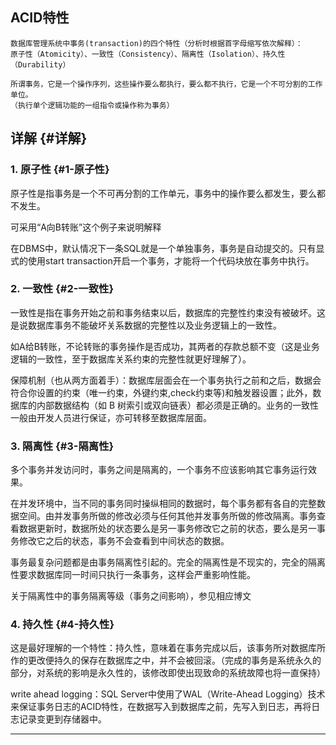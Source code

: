 ## ACID特性
```
数据库管理系统中事务(transaction)的四个特性（分析时根据首字母缩写依次解释）：
原子性（Atomicity）、一致性（Consistency）、隔离性（Isolation）、持久性（Durability）

所谓事务，它是一个操作序列，这些操作要么都执行，要么都不执行，它是一个不可分割的工作单位。
（执行单个逻辑功能的一组指令或操作称为事务）
```

## **详解** {#详解}

### **1. 原子性** {#1-原子性}

原子性是指事务是一个不可再分割的工作单元，事务中的操作要么都发生，要么都不发生。

可采用“A向B转账”这个例子来说明解释

在DBMS中，默认情况下一条SQL就是一个单独事务，事务是自动提交的。只有显式的使用start transaction开启一个事务，才能将一个代码块放在事务中执行。

### **2. 一致性** {#2-一致性}

一致性是指在事务开始之前和事务结束以后，数据库的完整性约束没有被破坏。这是说数据库事务不能破坏关系数据的完整性以及业务逻辑上的一致性。

如A给B转账，不论转账的事务操作是否成功，其两者的存款总额不变（这是业务逻辑的一致性，至于数据库关系约束的完整性就更好理解了）。

保障机制（也从两方面着手）：数据库层面会在一个事务执行之前和之后，数据会符合你设置的约束（唯一约束，外键约束,check约束等\)和触发器设置；此外，数据库的内部数据结构（如 B 树索引或双向链表）都必须是正确的。业务的一致性一般由开发人员进行保证，亦可转移至数据库层面。

### **3. 隔离性** {#3-隔离性}

多个事务并发访问时，事务之间是隔离的，一个事务不应该影响其它事务运行效果。

在并发环境中，当不同的事务同时操纵相同的数据时，每个事务都有各自的完整数据空间。由并发事务所做的修改必须与任何其他并发事务所做的修改隔离。事务查看数据更新时，数据所处的状态要么是另一事务修改它之前的状态，要么是另一事务修改它之后的状态，事务不会查看到中间状态的数据。

事务最复杂问题都是由事务隔离性引起的。完全的隔离性是不现实的，完全的隔离性要求数据库同一时间只执行一条事务，这样会严重影响性能。

关于隔离性中的事务隔离等级（事务之间影响），参见相应博文

### **4. 持久性** {#4-持久性}

这是最好理解的一个特性：持久性，意味着在事务完成以后，该事务所对数据库所作的更改便持久的保存在数据库之中，并不会被回滚。（完成的事务是系统永久的部分，对系统的影响是永久性的，该修改即使出现致命的系统故障也将一直保持）

write ahead logging：SQL Server中使用了WAL（Write-Ahead Logging）技术来保证事务日志的ACID特性，在数据写入到数据库之前，先写入到日志，再将日志记录变更到存储器中。

---



